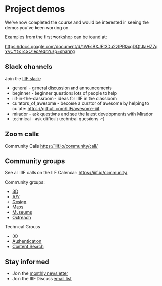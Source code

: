 # Project demos

We've now completed the course and would be interested in seeing the demos you've been working on. 

Examples from the first workshop can be found at:

https://docs.google.com/document/d/1W6sBXJEt3Ou2zIPRQxgDQtJtaHZ7qYvCYtixTcSO1Ro/edit?usp=sharing


## Slack channels

Join the [IIIF slack](http://bit.ly/iiif-slack):

 * general - general discussion and announcements
 * beginner - beginner questions lots of people to help
 * iiif-in-the-classroom - ideas for IIIF in the classroom
 * curators_of_awesome - become a curator of awesome by helping to curate: https://github.com/IIIF/awesome-iiif
 * mirador - ask questions and see the latest developments with Mirador
 * technical - ask difficult technical questions :-)

## Zoom calls
Community Calls https://iiif.io/community/call/

## Community groups
See all IIIF calls on the IIIF Calendar: https://iiif.io/community/

Community groups:
 * [3D](https://iiif.io/community/groups/3d)
 * [A/V](https://iiif.io/community/groups/av)
 * [Design](https://iiif.io/community/groups/D4H)
 * [Maps](https://iiif.io/community/groups/maps)
 * [Museums](https://iiif.io/community/groups/museums)
 * [Outreach](https://iiif.io/community/groups/outreach)

Technical Groups
 * [3D](https://iiif.io/community/groups/3d/tsg/)
 * [Authentication](https://iiif.io/community/groups/auth-tsg)
 * [Content Search](https://iiif.io/community/groups/content-search-tsg)


## Stay informed

 * Join the [monthly newsletter](https://iiif.io/newsletter/)
 * Join the IIIF Discuss [email list](https://groups.google.com/forum/#!forum/iiif-discuss)
